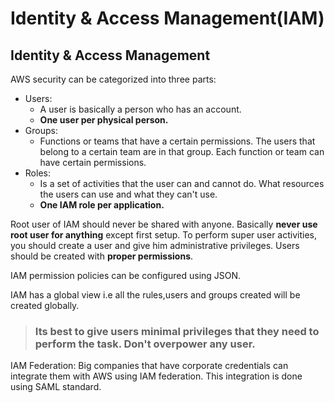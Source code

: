 # Identity & Access Management\(IAM\)

## Identity & Access Management

AWS security can be categorized into three parts:

* Users:
  * A user is basically a person who has an account. 
  * **One user per physical person.**
* Groups:
  * Functions or teams that have a certain permissions. The users that belong to a certain team are in that group. Each function or team can have certain permissions. 
* Roles:
  * Is a set of activities that the user can and cannot do. What resources the users can use and what they can't use. 
  * **One IAM role per application.**

Root user of IAM should never be shared with anyone. Basically **never use root user for anything** except first setup. To perform super user activities, you should create a user and give him administrative privileges. Users should be created with **proper permissions**.

IAM permission policies can be configured using JSON. 

IAM has a global view i.e all the rules,users and groups created will be created globally.

> ### Its best to give users minimal privileges that they need to perform the task. Don't overpower any user.

IAM Federation: Big companies that have corporate credentials can integrate them with AWS using IAM federation. This integration is done using SAML standard. 







